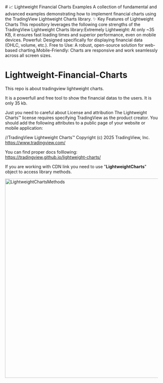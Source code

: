 ​# 📈 Lightweight Financial Charts Examples
​A collection of fundamental and advanced examples demonstrating how to implement financial charts using the TradingView Lightweight Charts library.
​✨ Key Features of Lightweight Charts
​This repository leverages the following core strengths of the TradingView Lightweight Charts library:
​Extremely Lightweight: At only ~35 KB, it ensures fast loading times and superior performance, even on mobile devices.
​Powerful: Designed specifically for displaying financial data (OHLC, volume, etc.).
​Free to Use: A robust, open-source solution for web-based charting.
​Mobile-Friendly: Charts are responsive and work seamlessly across all screen sizes.




# Lightweight-Financial-Charts
This repo is about tradingview lightweight charts. 

It is a powerfull and free tool to show the financial datas to the users. It is only 35 kb.

Just you need to careful about License and attribution
The Lightweight Charts™ license requires specifying TradingView as the product creator. You should add the following attributes to a public page of your website or mobile application:

//TradingView Lightweight Charts™ Copyright (с) 2025 TradingView, Inc. https://www.tradingview.com/

You can find proper docs folllowing: https://tradingview.github.io/lightweight-charts/

If you are working with CDN link you need to use "<b>LightweightCharts</b>" object to access library methods.

<img width="738" height="656" alt="LightweightChartsMethods" src="https://github.com/user-attachments/assets/e11022a4-82a1-49d4-b977-18a5133e213a" />
